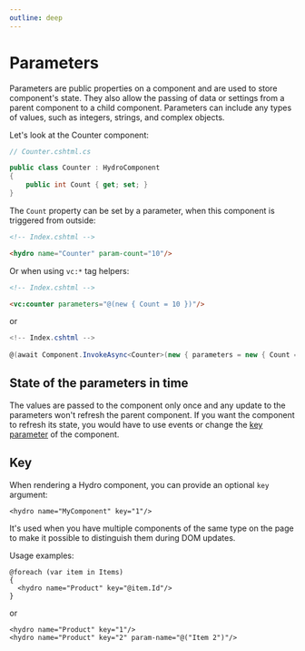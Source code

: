 ```yaml
---
outline: deep
---
```


# Parameters

Parameters are public properties on a component and are used to store component's state. They also allow the passing of data or settings from a parent component to a child component. Parameters can include any types of values, such as integers, strings, and complex objects.

Let's look at the Counter component:

```csharp
// Counter.cshtml.cs

public class Counter : HydroComponent
{
    public int Count { get; set; }
}
```

The `Count` property can be set by a parameter, when this component is triggered from outside:

```html
<!-- Index.cshtml -->

<hydro name="Counter" param-count="10"/>
```

Or when using `vc:*` tag helpers:

```html
<!-- Index.cshtml -->

<vc:counter parameters="@(new { Count = 10 })"/>
```

or

```c#
<!-- Index.cshtml -->
    
@(await Component.InvokeAsync<Counter>(new { parameters = new { Count = 10 } }))
```

## State of the parameters in time

The values are passed to the component only once and any update to the parameters won't refresh the parent component. If you want the component to refresh its state, you would have to use events or change the [key parameter](#key) of the component.  

## Key

When rendering a Hydro component, you can provide an optional `key` argument:

```razor
<hydro name="MyComponent" key="1"/>
```

It's used when you have multiple components of the same type on the page to make it possible to distinguish them during DOM updates.

Usage examples:

```razor
@foreach (var item in Items)
{
  <hydro name="Product" key="@item.Id"/>
}
```

or

```razor
<hydro name="Product" key="1"/>
<hydro name="Product" key="2" param-name="@("Item 2")"/>
```